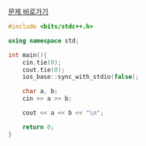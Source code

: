 [문제 바로가기](https://boj.kr/27331)

```c++
#include <bits/stdc++.h>

using namespace std;

int main(){
    cin.tie(0);
    cout.tie(0);
    ios_base::sync_with_stdio(false);

    char a, b;
    cin >> a >> b;

    cout << a << b << "\n";

    return 0;
}
```